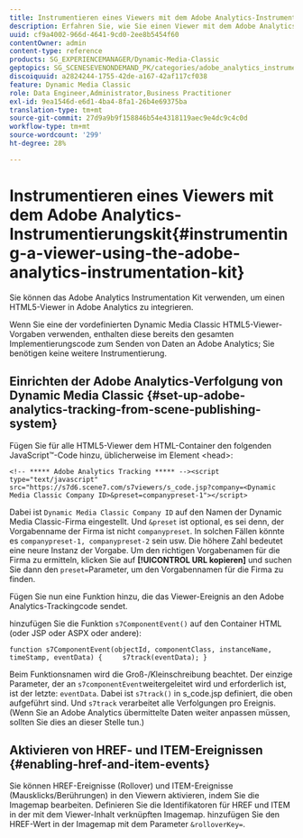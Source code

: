 ```yaml
---
title: Instrumentieren eines Viewers mit dem Adobe Analytics-Instrumentierungskit
description: Erfahren Sie, wie Sie einen Viewer mit dem Adobe Analytics Instrumentation Kit instrumentieren.
uuid: cf9a4002-966d-4641-9cd0-2ee8b5454f60
contentOwner: admin
content-type: reference
products: SG_EXPERIENCEMANAGER/Dynamic-Media-Classic
geptopics: SG_SCENESEVENONDEMAND_PK/categories/adobe_analytics_instrumentation_kit
discoiquuid: a2824244-1755-42de-a167-42af117cf038
feature: Dynamic Media Classic
role: Data Engineer,Administrator,Business Practitioner
exl-id: 9ea1546d-e6d1-4ba4-8fa1-26b4e69375ba
translation-type: tm+mt
source-git-commit: 27d9a9b9f158846b54e4318119aec9e4dc9c4c0d
workflow-type: tm+mt
source-wordcount: '299'
ht-degree: 28%

---
```


# Instrumentieren eines Viewers mit dem Adobe Analytics-Instrumentierungskit{#instrumenting-a-viewer-using-the-adobe-analytics-instrumentation-kit}

Sie können das Adobe Analytics Instrumentation Kit verwenden, um einen HTML5-Viewer in Adobe Analytics zu integrieren.

Wenn Sie eine der vordefinierten Dynamic Media Classic HTML5-Viewer-Vorgaben verwenden, enthalten diese bereits den gesamten Implementierungscode zum Senden von Daten an Adobe Analytics; Sie benötigen keine weitere Instrumentierung.

## Einrichten der Adobe Analytics-Verfolgung von Dynamic Media Classic {#set-up-adobe-analytics-tracking-from-scene-publishing-system}

Fügen Sie für alle HTML5-Viewer dem HTML-Container den folgenden JavaScript™-Code hinzu, üblicherweise im Element &lt;head>:

```as3
<!-- ***** Adobe Analytics Tracking ***** --><script type="text/javascript" src="https://s7d6.scene7.com/s7viewers/s_code.jsp?company=<Dynamic Media Classic Company ID>&preset=companypreset-1"></script>
```

Dabei ist `Dynamic Media Classic Company ID` auf den Namen der Dynamic Media Classic-Firma eingestellt. Und `&preset` ist optional, es sei denn, der Vorgabenname der Firma ist nicht `companypreset`. In solchen Fällen könnte es `companypreset-1, companypreset-2` sein usw. Die höhere Zahl bedeutet eine neure Instanz der Vorgabe. Um den richtigen Vorgabenamen für die Firma zu ermitteln, klicken Sie auf **[!UICONTROL URL kopieren]** und suchen Sie dann den `preset=`Parameter, um den Vorgabennamen für die Firma zu finden.

Fügen Sie nun eine Funktion hinzu, die das Viewer-Ereignis an den Adobe Analytics-Trackingcode sendet.

hinzufügen Sie die Funktion `s7ComponentEvent()` auf den Container HTML (oder JSP oder ASPX oder andere):

```as3
function s7ComponentEvent(objectId, componentClass, instanceName, timeStamp, eventData) {     s7track(eventData); }
```

Beim Funktionsnamen wird die Groß-/Kleinschreibung beachtet. Der einzige Parameter, der an `s7componentEvent`weitergeleitet wird und erforderlich ist, ist der letzte: `eventData`. Dabei ist `s7track()` in s_code.jsp definiert, die oben aufgeführt sind. Und `s7track` verarbeitet alle Verfolgungen pro Ereignis. (Wenn Sie an Adobe Analytics übermittelte Daten weiter anpassen müssen, sollten Sie dies an dieser Stelle tun.)

## Aktivieren von HREF- und ITEM-Ereignissen  {#enabling-href-and-item-events}

Sie können HREF-Ereignisse (Rollover) und ITEM-Ereignisse (Mausklicks/Berührungen) in den Viewern aktivieren, indem Sie die Imagemap bearbeiten. Definieren Sie die Identifikatoren für HREF und ITEM in der mit dem Viewer-Inhalt verknüpften Imagemap. hinzufügen Sie den HREF-Wert in der Imagemap mit dem Parameter `&rolloverKey=`.
